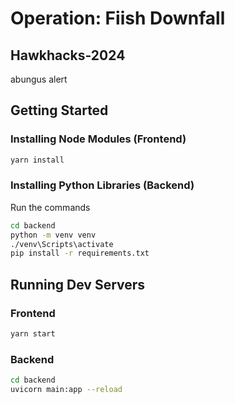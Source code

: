 # Operation: Fiish Downfall

## Hawkhacks-2024

abungus alert

## Getting Started

### Installing Node Modules (Frontend)

```bash
yarn install
```

### Installing Python Libraries (Backend)

Run the commands

```bash
cd backend
python -m venv venv
./venv\Scripts\activate
pip install -r requirements.txt
```

## Running Dev Servers

### Frontend

```bash
yarn start
```

### Backend

```bash
cd backend
uvicorn main:app --reload
```
